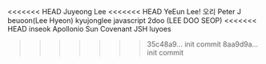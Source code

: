 <<<<<<< HEAD
Juyeong Lee
<<<<<<< HEAD
YeEun Lee!
오리
Peter J
beuoon(Lee Hyeon)
kyujonglee javascript
2doo (LEE DOO SEOP)
<<<<<<< HEAD
inseok
Apollonio Sun
Covenant
JSH
luyoes
>>>>>>> 35c48a9... init commit
>>>>>>> 8aa9d9a... init commit
